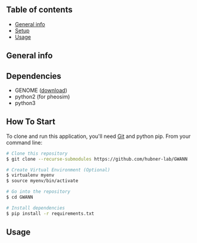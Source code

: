 ## Table of contents
* [General info](#general-info)
* [Setup](#setup)
* [Usage](#usage)

## General info
	

## Dependencies
* GENOME ([download](https://csg.sph.umich.edu/liang/genome/download.html))
* python2 (for pheosim) 
* python3 

## How To Start 

To clone and run this application, you'll need [Git](https://git-scm.com) and python pip. From your command line:

```bash
# Clone this repository
$ git clone --recurse-submodules https://github.com/hubner-lab/GWANN

# Create Virtual Environment (Optional)
$ virtualenv myenv
$ source myenv/bin/activate

# Go into the repository
$ cd GWANN 

# Install dependencies
$ pip install -r requirements.txt 
```

## Usage
